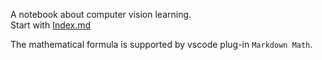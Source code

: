 A notebook about computer vision learning.  
Start with [Index.md](./Index.md)

The mathematical formula is supported by vscode plug-in `Markdown Math`.